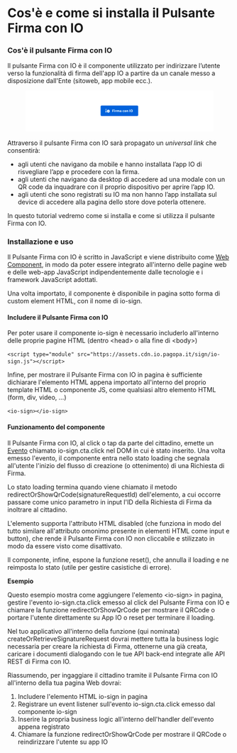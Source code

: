 # Cos'è e come si installa il Pulsante Firma con IO

### Cos'è il pulsante Firma con IO

Il pulsante Firma con IO è il componente utilizzato per indirizzare l’utente verso la funzionalità di firma dell'app IO a partire da un canale messo a disposizione dall'Ente (sitoweb, app mobile ecc.).

<figure><img src=".gitbook/assets/Screenshot 2023-04-28 alle 15.59.29.png" alt=""><figcaption></figcaption></figure>

Attraverso il pulsante Firma con IO sarà propagato un _universal link_ che consentirà:

* agli utenti che navigano da mobile e hanno installata l’app IO di risvegliare l’app e procedere con la firma.
* agli utenti che navigano da desktop di accedere ad una modale con un QR code da inquadrare con il proprio dispositivo per aprire l’app IO.
* agli utenti che sono registrati su IO ma non hanno l’app installata sul device di accedere alla pagina dello store dove poterla ottenere.

In questo tutorial vedremo come si installa e come si utilizza il pulsante Firma con IO.

### Installazione e uso

Il Pulsante Firma con IO è scritto in JavaScript e viene distribuito come [Web Component](https://developer.mozilla.org/en-US/docs/Web/API/Web\_components), in modo da poter essere integrato all'interno delle pagine web e delle web-app JavaScript indipendentemente dalle tecnologie e i framework JavaScript adottati.

Una volta importato, il componente è disponibile in pagina sotto forma di custom element HTML, con il nome di io-sign.

#### Includere il Pulsante Firma con IO

Per poter usare il componente io-sign è necessario includerlo all'interno delle proprie pagine HTML (dentro \<head> o alla fine di \<body>)

```
<script type="module" src="https://assets.cdn.io.pagopa.it/sign/io-sign.js"></script>
```

Infine, per mostrare il Pulsante Firma con IO in pagina è sufficiente dichiarare l'elemento HTML appena importato all'interno del proprio template HTML o componente JS, come qualsiasi altro elemento HTML (form, div, video, ...)

```
<io-sign></io-sign>
```

#### Funzionamento del componente

Il Pulsante Firma con IO, al click o tap da parte del cittadino, emette un [Evento](https://developer.mozilla.org/en-US/docs/Web/API/Event) chiamato io-sign.cta.click nel DOM in cui è stato inserito. Una volta emesso l'evento, il componente entra nello stato loading che segnala all'utente l'inizio del flusso di creazione (o ottenimento) di una Richiesta di Firma.

Lo stato loading termina quando viene chiamato il metodo redirectOrShowQrCode(signatureRequestId) dell'elemento, a cui occorre passare come unico parametro in input l'ID della Richiesta di Firma da inoltrare al cittadino.

L'elemento supporta l'attributo HTML disabled (che funziona in modo del tutto similare all'attributo omonimo presente in elementi HTML come input e button), che rende il Pulsante Firma con IO non cliccabile e stilizzato in modo da essere visto come disattivato.

Il componente, infine, espone la funzione reset(), che annulla il loading e ne reimposta lo stato (utile per gestire casistiche di errore).

**Esempio**

Questo esempio mostra come aggiungere l'elemento \<io-sign> in pagina, gestire l'evento io-sign.cta.click emesso al click del Pulsante Firma con IO e chiamare la funzione redirectOrShowQrCode per mostrare il QRCode o portare l'utente direttamente su App IO o reset per terminare il loading.

Nel tuo applicativo all'interno della funzione (qui nominata) createOrRetrieveSignatureRequest dovrai mettere tutta la business logic necessaria per creare la richiesta di Firma, ottenerne una già creata, caricare i documenti dialogando con le tue API back-end integrate alle API REST di Firma con IO.

Riassumendo, per ingaggiare il cittadino tramite il Pulsante Firma con IO all'interno della tua pagina Web dovrai:

1. Includere l'elemento HTML io-sign in pagina
2. Registrare un event listener sull'evento io-sign.cta.click emesso dal componente io-sign
3. Inserire la propria business logic all'interno dell'handler dell'evento appena registrato
4. Chiamare la funzione redirectOrShowQrCode per mostrare il QRCode o reindirizzare l'utente su app IO
